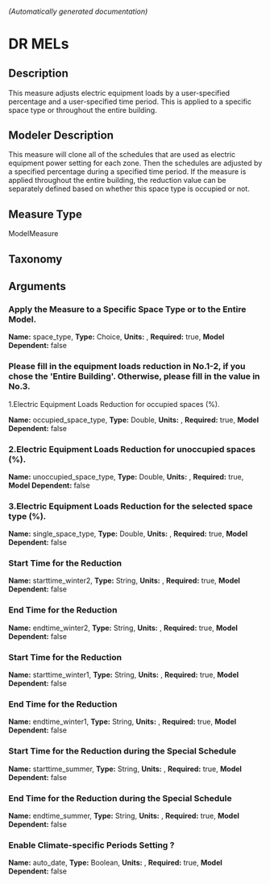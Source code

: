 

###### (Automatically generated documentation)

# DR MELs

## Description
This measure adjusts electric equipment loads by a user-specified percentage and a user-specified time period. This is applied to a specific space type or throughout the entire building.

## Modeler Description
This measure will clone all of the schedules that are used as electric equipment power setting for each zone. Then the schedules are adjusted by a specified percentage during a specified time period. If the measure is applied throughout the entire building, the reduction value can be separately defined based on whether this space type is occupied or not.

## Measure Type
ModelMeasure

## Taxonomy


## Arguments


### Apply the Measure to a Specific Space Type or to the Entire Model.

**Name:** space_type,
**Type:** Choice,
**Units:** ,
**Required:** true,
**Model Dependent:** false

### Please fill in the equipment loads reduction in No.1-2, if you chose the 'Entire Building'. Otherwise, please fill in the value in No.3.
 1.Electric Equipment Loads Reduction for occupied spaces (%).

**Name:** occupied_space_type,
**Type:** Double,
**Units:** ,
**Required:** true,
**Model Dependent:** false

### 2.Electric Equipment Loads Reduction for unoccupied spaces (%).

**Name:** unoccupied_space_type,
**Type:** Double,
**Units:** ,
**Required:** true,
**Model Dependent:** false

### 3.Electric Equipment Loads Reduction for the selected space type (%).

**Name:** single_space_type,
**Type:** Double,
**Units:** ,
**Required:** true,
**Model Dependent:** false

### Start Time for the Reduction

**Name:** starttime_winter2,
**Type:** String,
**Units:** ,
**Required:** true,
**Model Dependent:** false

### End Time for the Reduction

**Name:** endtime_winter2,
**Type:** String,
**Units:** ,
**Required:** true,
**Model Dependent:** false

### Start Time for the Reduction

**Name:** starttime_winter1,
**Type:** String,
**Units:** ,
**Required:** true,
**Model Dependent:** false

### End Time for the Reduction

**Name:** endtime_winter1,
**Type:** String,
**Units:** ,
**Required:** true,
**Model Dependent:** false

### Start Time for the Reduction during the Special Schedule

**Name:** starttime_summer,
**Type:** String,
**Units:** ,
**Required:** true,
**Model Dependent:** false

### End Time for the Reduction during the Special Schedule

**Name:** endtime_summer,
**Type:** String,
**Units:** ,
**Required:** true,
**Model Dependent:** false

### Enable Climate-specific Periods Setting ?

**Name:** auto_date,
**Type:** Boolean,
**Units:** ,
**Required:** true,
**Model Dependent:** false




